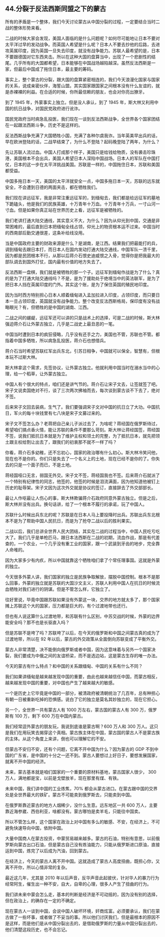 ## 44.分裂于反法西斯同盟之下的蒙古
所有的矛盾是一个整体，我们今天讨论蒙古从中国分裂的过程，一定要结合当时二战的整体形势来看。


二战的时候大家会发现，美国人面临的是什么问题呢？如何尽可能地让日本不要对太平洋过早的发动战争。而英国人希望是什么呢？日本人不要去抄他的后路，去进攻英属印度，因为英国一旦失去印度，就没有战争能力。苏联人最希望的是，日本不要跟德国对它东西夹击。所以在这种大国的盘算当中，出现了一个悲剧性的结尾。几乎所有的大国都希望，日本能够在中国战场越陷越深。虽然反法西斯是一家，但最后中国成了拖住日本，最主要的筹码。


事实上，整个蒙古的分裂，跟大国的盘算紧密相连的，我们今天浪漫化国家与国家的关系，说成亲密伙伴，海誓山盟。其实国家跟国家之间根本没有什么友谊的，就是赤裸裸的利益。在合适的时候，你所最信赖的朋友，也会对你亮出獠牙。


到了 1945 年，外蒙事实上独立。但是没人承认，到了 1945 年，斯大林又利用中国的抗日战争，对国民党政府进行讹诈。


国民党政府当时病急乱投医，我们现在一谈到反法西斯战争，全世界各个国家团结在一起跟法西斯斗争，历史不是这样的。


反法西斯战争充满了大国牺牲小国，充满了各种尔虞我诈。当年英美早出兵的话，早在欧洲登陆的话，二战早结束了，为什么不登陆？起码晚登陆了两年，为什么？


先让苏联人流过血。中国人打成那个样子，美国只是给钱给物质，没有袭击珍珠港，美国根本不会出兵，美国人希望日本人深陷中国战场。日本人的军队在中国打仗，日本的这一步在太平洋挑战美国。苏联是一样的，中国拖住日本，苏联和美国都受益。


中国多拖日本一天，美国的太平洋就安全一点，中国多拖日本一天，苏联的远东就安全，不会遭到日德的两面夹击，都在牺牲我们。


我们现在讲远征军，我是非常注重远征军的，到缅甸去，我们都是给远征军的墓地下跪磕头，他是我们的民族英雄，十万青年十万血。十万青年十万兵，一寸山河一寸血。但是如果你真正站在世界历史上看，远征军是被牺牲的。


我们老讲打通大陆交通线，其实意义不大，为什么？因为从仰光到中国，交通是非常困难的，最后直到日本把缅甸全线占领，仰光上的物资根本运不过来。中国当时的西南部后勤交通很差，这条补给线没用。


当是中国政府主要的财政来源是什么？是湖南，是江西。结果我们把最能打的兵，调到缅甸去跟日本打，而日本人在国内发动打通大陆交通线，中国军队一溃千里，因为都是民团根本不行，从那以后蒋介石恨史迪威恨之入骨，觉得你是把我最大的部队调去到国外打仗，国内最有价值的地方失去了。


反法西斯一盘棋，我们就是被牺牲的那一个子。远征军到缅甸作战是为了什么？真的是为了打通大陆交通线吗？不是，是为了援助处于绝境当中的英法联军，是为了把日本人挡在英属印度的门外。其实这个账，是为了保住英国的殖民地印度。


因为当时西方特别担心日本人顺着缅甸进入孟加拉进入印度，占领印度，而只要日本一旦占领印度，英国就没有战争能力。整个改变反法西斯格局，保印度有没有战略眼光？有，但牺牲的是中国的湖南、江西。


二战之间的龌龊，远征军还可以讲的只是战术上的选择，可是二战的时候，斯大林强迫蒋介石让外蒙古独立，几乎是二战史上最丑恶的一笔。


中国当时遭到日本的疯狂侵略，几乎没有还手之力，美国也不管，苏联也不管。都指着中国多牺牲，所以病急乱投医，蒋介石也想借兵。


蒋介石当时希望苏联红军出兵东北，引苏日相争，中国就可以保全，智慧有，但根本玩不过斯大林。


斯大林拿这个需求，先签协议，让外蒙古独立。他就利用中国当时在溺水当中的心理，给一个稻草，让外蒙古独立。


中国人有个很大的特点，咱们还是讲气节的。蒋介石让宋子文去，让签就签了吧。宋子文说卖国绝对不行，谈了三次两次拂袖而去，每次谈到蒙古谈不下去了，绝对不签。


后来宋子文回去装病，生气了。我们要强调宋子文对中国的抗日立了大功。中国抗日，军火的每十块钱里有七八块是宋子文募过来的。


宋子文不签怎么办？老蒋把自己亲儿子派过去了，为啥呢？蒋经国在俄罗斯待过，希望咱们搞点香火情，能让苏联的条件不要那么苛刻。斯大林让蒋经国签，蒋经国不签，说我们抵抗日本就是为了维护主权和领土的完整，为了抵抗日本，就先把领土跟主权给割让出去了，跟我们的初衷那不就不一样了吗？


你看，蒋介石多幼稚，还不忘初心，国家的政治哪有什么初心。斯大林冷笑问他，现在也不是你的。你们只是失去了一个名义上的土地，现在已经不是你的了。你失去的只是一个面子而已，不是土地。


蒋经国哑口无言，弱国无外交。宋子文不签，蒋经国我也不签。后来蒋介石就派了一个特别有纪律性的同志，他签的，他签的时候是泪流满面，因为他知道他被钉上历史的耻辱架。宋子文因为这次外交就是协议的签订，直接辞去了外交部部长。


最让人作呕最让人伤心的事，斯大林欺骗蒋介石政府同意外蒙古独立。但是之后，斯大林并没有出兵。换句话讲，给了一个根本不履行的承诺，玩了中国人。


苏联什么时候出兵东北的呢？苏联是在日本人马上要投降时出兵。苏联出兵东北根本不是为了帮助中国人民抗日，而是为了抢夺二战以后的胜利果实。


二战以后，我们总讲全世界人民大团结，其实在二战的过程当中，中国人民吃亏吃大了。我们几乎是单枪匹马，跟日本法西斯在二战的初期，流血作战，那是有代差查的，一个农业，一个几乎没有重工业的国家，跟一个武装到牙齿的地步，完全靠人命堆的。


因为大家多少有内疚，所以中国就靠这个牺牲咱们拿了个常任理事国。这就是外蒙的独立。


今天很多外蒙人讲，我们国家的独立是民族争取解放，摆脱中国控制。根本不是那么回事，外蒙的独立就是苏联的大国沙文主义，苏联人利用中国人在抗日的时候流血牺牲对我们进行的阴谋。但是不管怎么样，它独立了。


往好里说，毕竟中国跟苏联如果没有外蒙这一块，交界的地方就太多了，那个国家摊上苏联这个大的国家，压力都是巨大的，有个过渡地带也还行。


但也有人说这算什么过渡地带，和苏联有什么区别，中苏交战的时候，外蒙的边界能安全吗？那不也是长驱直入吗？


但是苏联不是垮了吗？苏联垮了以后，在今天的俄罗斯和中国之间蒙古真的成为了过渡地带，所以在 92 年以后，蒙古的外交政策从全面倒向苏联变成了平衡外交。


蒙古人非常清楚，决不能倒向俄罗斯或者中国，因为这意味着与另外一个国家决裂，我们要成为中俄之间的友谊桥梁，而不是选边站，这是蒙古生存的唯一办法。


今天的蒙古有什么特点？和中国的关系跟缅甸、中国的关系有什么不同？


我们如果讲缅甸是越来越发现中国的重要，由此也越来越信任中国，而蒙古相反，越来越发现中国的重要，对中国也产生了越来越大的敏感。


一个是历史上它毕竟是中国的一部分，被清政府被清朝统治了几百年，总有种担心有朝一日被重新吃掉的恐惧感。说白了它的独立是莫名其妙独立的，现在它担心。


另一个，全世界一共有蒙古人有 1000 万左右，蒙古国的蒙古人有 300 万，俄罗斯有 100 万，剩下 600 万在中国内蒙古。


我们经常逗外蒙古的朋友玩，我说到底谁是蒙古啊？600 万人和 300 万人。这只是我们在用玩笑去揭穿这个真相。蒙古族主体在中国，蒙古国的蒙古人不是蒙古族的主体。从这个角度上来讲，倒也可以理解它的不安。


但蒙古不安归不安，还有个问题，它离不开中国为什么？因为蒙古的 GDP 不到中国的广东省，是中国的十分之一还不到。蒙古人要想过上好日子，要想发展国家，就离不开中国的经济。


未来，蒙古基本就是咱们国家的一个重要的原材料基地，蒙古国家人很少， 300 万人，满地都是宝，以前是戈壁放羊，现在那里有煤、有铁。


未来中国，我们讲中国的工业炼焦，70% 都会从蒙古进口。在蒙古跟中国的交界处是全世界最大的铁矿。蒙古不可能卖到俄罗斯去，只能卖到中国。


在俄罗斯靠近蒙古的地方人烟稀少，没什么生意。远东地区一共 600 万人，主要靠近海参崴、西伯利亚，啥都没有。蒙古哪怕是卖羊毛，只能往中国卖。


所以不管怎么样，这个国家在政治上对中国有多么的敏感、不安，在经济上，不可避免快速导向中国，依附中国。


大量中国商人在蒙古投资，中蒙贸易越来越多。蒙古的石油，特别有意思，以前俄罗斯向蒙古出口石油，但是蒙古自己没有炼油能力，只能从俄罗斯进口原油，直接运到中国，炼完了以后成为汽油，回到蒙古。


在经济上，今天的蒙古人离不开中国。这就造成了蒙古人高度扭曲，既担心你，又离不开你，所以心情非常的复杂。


最近这几年，尤其是 2010 年以后声音，反华声音此起彼伏，针对华人的暴力行为经常阿生，催生出一种不安，自大，自卑的心理，很多人产生了扭曲的行为。


我们讲未来中蒙会怎么走，基本的判断是经济是不可动摇的，因为没有别的选择，但在政治上，的确存在一定的不确定。


现在蒙古人一谈到中国，会说中国人破坏环境，奸商炫富。必须要承认，我们在蒙古做了一些坏事，或者做了不妥当的事。所以他们讨厌我们，但是最根本的原因不是这样，而是他们是从中国分裂出去的，是借助俄罗斯的力量从中国分裂出去的，他们清楚这段历史，也不会忘记。


